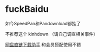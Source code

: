 # fuckBaidu

如今SpeedPan和Pandownload都挂了

不推荐这个 kinhdown （请自己调查相关事件）

 [网盘直链下载助手](https://www.baiduyun.wiki/) 和会员搭配使用不错
